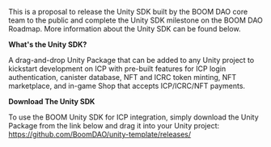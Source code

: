 This is a proposal to release the Unity SDK built by the BOOM DAO core team to the public and complete the Unity SDK milestone on the BOOM DAO Roadmap. More information about the Unity SDK can be found below.

**What's the Unity SDK?**

A drag-and-drop Unity Package that can be added to any Unity project to kickstart development on ICP with pre-built features for ICP login authentication, canister database, NFT and ICRC token minting, NFT marketplace, and in-game Shop that accepts ICP/ICRC/NFT payments.

**Download The Unity SDK**

To use the BOOM Unity SDK for ICP integration, simply download the Unity Package from the link below and drag it into your Unity project:
https://github.com/BoomDAO/unity-template/releases/

